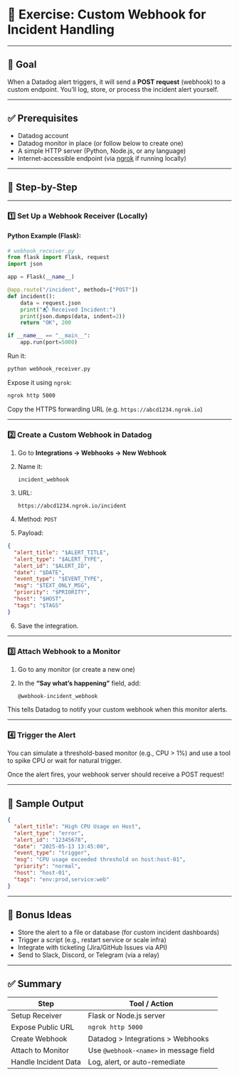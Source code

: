 # 🧪 **Exercise: Custom Webhook for Incident Handling**

---

## 🎯 Goal

When a Datadog alert triggers, it will send a **POST request** (webhook) to a custom endpoint. You’ll log, store, or process the incident alert yourself.

---

## ✅ Prerequisites

* Datadog account
* Datadog monitor in place (or follow below to create one)
* A simple HTTP server (Python, Node.js, or any language)
* Internet-accessible endpoint (via [ngrok](https://ngrok.com/) if running locally)

---

## 🔧 Step-by-Step

---

### 1️⃣ Set Up a Webhook Receiver (Locally)

#### Python Example (Flask):

```python
# webhook_receiver.py
from flask import Flask, request
import json

app = Flask(__name__)

@app.route("/incident", methods=["POST"])
def incident():
    data = request.json
    print("📬 Received Incident:")
    print(json.dumps(data, indent=2))
    return "OK", 200

if __name__ == "__main__":
    app.run(port=5000)
```

Run it:

```bash
python webhook_receiver.py
```

Expose it using `ngrok`:

```bash
ngrok http 5000
```

Copy the HTTPS forwarding URL (e.g. `https://abcd1234.ngrok.io`)

---

### 2️⃣ Create a Custom Webhook in Datadog

1. Go to **Integrations → Webhooks → New Webhook**

2. Name it:

   ```
   incident_webhook
   ```

3. URL:

   ```
   https://abcd1234.ngrok.io/incident
   ```

4. Method: `POST`

5. Payload:

```json
{
  "alert_title": "$ALERT_TITLE",
  "alert_type": "$ALERT_TYPE",
  "alert_id": "$ALERT_ID",
  "date": "$DATE",
  "event_type": "$EVENT_TYPE",
  "msg": "$TEXT_ONLY_MSG",
  "priority": "$PRIORITY",
  "host": "$HOST",
  "tags": "$TAGS"
}
```

6. Save the integration.

---

### 3️⃣ Attach Webhook to a Monitor

1. Go to any monitor (or create a new one)
2. In the **“Say what’s happening”** field, add:

   ```
   @webhook-incident_webhook
   ```

This tells Datadog to notify your custom webhook when this monitor alerts.

---

### 4️⃣ Trigger the Alert

You can simulate a threshold-based monitor (e.g., CPU > 1%) and use a tool to spike CPU or wait for natural trigger.

Once the alert fires, your webhook server should receive a POST request!

---

## 📝 Sample Output

```json
{
  "alert_title": "High CPU Usage on Host",
  "alert_type": "error",
  "alert_id": "12345678",
  "date": "2025-05-13 13:45:00",
  "event_type": "trigger",
  "msg": "CPU usage exceeded threshold on host:host-01",
  "priority": "normal",
  "host": "host-01",
  "tags": "env:prod,service:web"
}
```

---

## 🧠 Bonus Ideas

* Store the alert to a file or database (for custom incident dashboards)
* Trigger a script (e.g., restart service or scale infra)
* Integrate with ticketing (Jira/GitHub Issues via API)
* Send to Slack, Discord, or Telegram (via a relay)

---

## ✅ Summary

| Step                 | Tool / Action                          |
| -------------------- | -------------------------------------- |
| Setup Receiver       | Flask or Node.js server                |
| Expose Public URL    | `ngrok http 5000`                      |
| Create Webhook       | Datadog > Integrations > Webhooks      |
| Attach to Monitor    | Use `@webhook-<name>` in message field |
| Handle Incident Data | Log, alert, or auto-remediate          |
